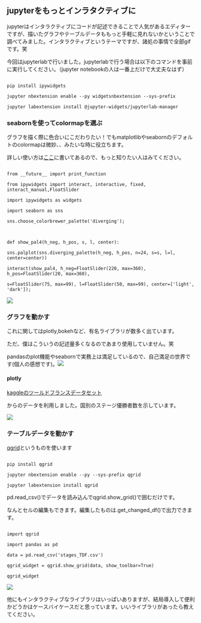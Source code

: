 ##  jupyterをもっとインラタクティブに

jupyterはインタラクティブにコードが記述できることで人気があるエディターですが、描いたグラフやテーブルデータももっと手軽に見れないかということで調べてみました。インタラクティブというテーマですが、諸処の事情で全部gifです。笑

今回はjupyterlabで行いました。jupyterlabで行う場合は以下のコマンドを事前に実行してください。（jupyter notebookの人は一番上だけで大丈夫なはず）

  

```

pip install ipywidgets

jupyter nbextension enable --py widgetsnbextension --sys-prefix

jupyter labextension install @jupyter-widgets/jupyterlab-manager

```

  

### seabornを使ってcolormapを選ぶ

グラフを描く際に色合いにこだわりたい！でもmatplotlibやseabornのデフォルトのcolormapは微妙、、みたいな時に役立ちます。

詳しい使い方は[ここ]([https://qiita.com/SaitoTsutomu/items/c79c9973a92e1e2c77a7](https://qiita.com/SaitoTsutomu/items/c79c9973a92e1e2c77a7))に書いてあるので、もっと知りたい人はみてください。

  

```

from __future__ import print_function

from ipywidgets import interact, interactive, fixed, interact_manual,FloatSlider

import ipywidgets as widgets

import seaborn as sns

sns.choose_colorbrewer_palette('diverging');

  

def show_pal4(h_neg, h_pos, s, l, center):

sns.palplot(sns.diverging_palette(h_neg, h_pos, n=24, s=s, l=l, center=center))

interact(show_pal4, h_neg=FloatSlider(220, max=360), h_pos=FloatSlider(20, max=360),

s=FloatSlider(75, max=99), l=FloatSlider(50, max=99), center=['light', 'dark']);

```

  

![](https://github.com/jun-sato/jupyter_interactive/blob/master/colorbar.gif)

### グラフを動かす

  

これに関してはplotly,bokehなど、有名ライブラリが数多く出ています。

ただ、僕はこういうの記述量多くなるのであまり使用していません。笑

pandasのplot機能やseabornで実務上は満足しているので、自己満足の世界です(個人の感想です)。![](https://github.com/jun-sato/jupyter_interactive/blob/master/graph.gif)

#### plotly

[kaggleのツールドフランスデータセット](https://www.kaggle.com/ralle360/historic-tour-de-france-dataset)

からのデータを利用しました。国別のステージ優勝者数を示しています。

  
  
![](https://github.com/jun-sato/jupyter_interactive/blob/master/plotly.gif)

### テーブルデータを動かす

  

[qgrid](https://qgrid.readthedocs.io/en/latest/)というものを使います

```

pip install qgrid

jupyter nbextension enable --py --sys-prefix qgrid

jupyter labextension install qgrid

```

pd.read_csv()でデータを読み込んでqgrid.show_grid()で囲むだけです。

なんとセルの編集もできます。編集したものは.get_changed_df()で出力できます。

```

import qgrid

import pandas as pd

data = pd.read_csv('stages_TDF.csv')

qgrid_widget = qgrid.show_grid(data, show_toolbar=True)

qgrid_widget

```

  

![](https://github.com/jun-sato/jupyter_interactive/blob/master/table.gif)

他にもインタラクティブなライブラリはいっぱいありますが、結局導入して便利かどうかはケースバイケースだと思っています。いいライブラリがあったら教えてください。